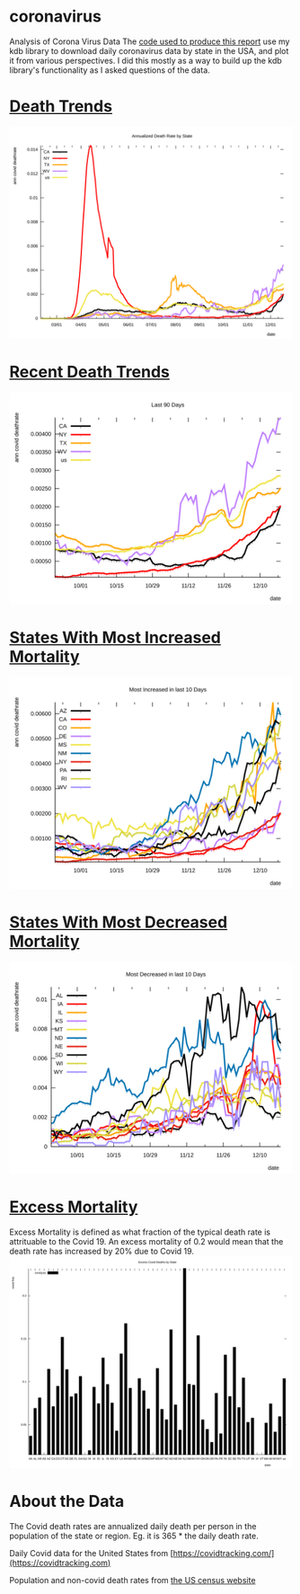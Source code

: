 # coronavirus
Analysis of Corona Virus Data
The [code used to produce this report](https://github.com/eichblatt/coronavirus) use my kdb library to download daily coronavirus data by state in the USA, and plot it from various perspectives.
I did this mostly as a way to build up the kdb library's functionality as I asked questions of the data.

# [Death Trends](./death_trends.svg) 
 <img src="./death_trends.svg">
  
# [Recent Death Trends](./recent_death_trends.svg)
 <img src="./recent_death_trends.svg">
 
# [States With Most Increased Mortality](./most_increased.svg) 
 <img src="./most_increased.svg">
 
# [States With Most Decreased Mortality](./most_decreased.svg) 
 <img src="./most_decreased.svg">
 
# [Excess Mortality](./excess_by_state.svg) 
 Excess Mortality is defined as what fraction of the typical death rate is attrituable to the Covid 19. An excess mortality of 0.2 would mean that the 
 death rate has increased by 20% due to Covid 19.
 <img src="./excess_by_state.svg">
 

# About the Data

The Covid death rates are annualized daily death per person in the population of the state or region. Eg. it is 365 * the daily death rate. 

Daily Covid data for the United States from [https://covidtracking.com/](https://covidtracking.com)

Population and non-covid death rates from [the US census website](https://www.census.gov/programs-surveys/popest.html)
